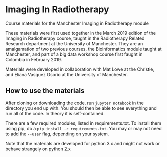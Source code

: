 # Imaging In Radiotherapy
Course materials for the Manchester Imaging in Radiotherapy module

These materials were first used together in the March 2019 edition of the Imaging in Radiotherapy course, taught in the Radiotherapy Related Research department at the University of Manchester. They are an amalgamation of two previous courses, the Bioinformatics module taught at Manchester, and part of a big data workshop course first faught in Colombia in February 2019.

Materials were developed in collaboration with Mat Lowe at the Christie, and Eliana Vasquez Osorio at the University of Manchester.

## How to use the materials
After cloning or downloading the code, run `jupyter notebook` in the directory you end up with. You should then be able to see everything and run all of the code. In theory it is self-contained.

There are a few required modules, listed in requirements.txt. To install them using pip, do a `pip install -r requirements.txt`. You may or may not need to add the `--user` flag, depending on your system.

Note that the materials are developed for python 3.x and might not work or behave strangely on python 2.x
